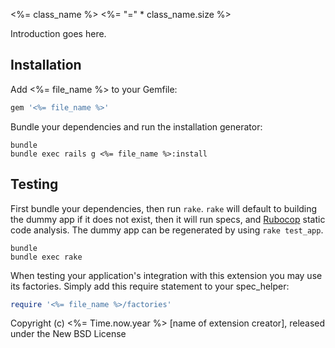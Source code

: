 <%= class_name %>
<%= "=" * class_name.size %>

Introduction goes here.

Installation
------------

Add <%= file_name %> to your Gemfile:

```ruby
gem '<%= file_name %>'
```

Bundle your dependencies and run the installation generator:

```shell
bundle
bundle exec rails g <%= file_name %>:install
```

Testing
-------

First bundle your dependencies, then run `rake`. `rake` will default to building the dummy app if it does not exist, then it will run specs, and [Rubocop](https://github.com/bbatsov/rubocop) static code analysis. The dummy app can be regenerated by using `rake test_app`.

```shell
bundle
bundle exec rake
```

When testing your application's integration with this extension you may use its factories.
Simply add this require statement to your spec_helper:

```ruby
require '<%= file_name %>/factories'
```

Copyright (c) <%= Time.now.year %> [name of extension creator], released under the New BSD License
